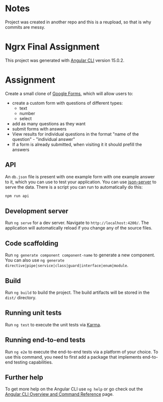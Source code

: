 # Notes

Project was created in another repo and this is a reupload, so that is why commits are messy.

# Ngrx Final Assignment 

This project was generated with [Angular CLI](https://github.com/angular/angular-cli) version 15.0.2.

# Assignment

Create a small clone of [Google Forms](https://www.google.com/forms/about/), which will allow users to:

- create a custom form with questions of different types:
    - text
    - number
    - select
- add as many questions as they want
- submit forms with answers
- View results for individual questions in the format "name of the question" - "individual answer"
- If a form is already submitted, when visiting it it should prefill the answers

## API

An `db.json` file is present with one example form with one example answer to it, which you can use to test your application. You can use [json-server](https://www.npmjs.com/package/json-server) to serve the data. There is a script you can run to automatically do this:

```bash
npm run api
```

## Development server

Run `ng serve` for a dev server. Navigate to `http://localhost:4200/`. The application will automatically reload if you change any of the source files.

## Code scaffolding

Run `ng generate component component-name` to generate a new component. You can also use `ng generate directive|pipe|service|class|guard|interface|enum|module`.

## Build

Run `ng build` to build the project. The build artifacts will be stored in the `dist/` directory.

## Running unit tests

Run `ng test` to execute the unit tests via [Karma](https://karma-runner.github.io).

## Running end-to-end tests

Run `ng e2e` to execute the end-to-end tests via a platform of your choice. To use this command, you need to first add a package that implements end-to-end testing capabilities.

## Further help

To get more help on the Angular CLI use `ng help` or go check out the [Angular CLI Overview and Command Reference](https://angular.io/cli) page.

